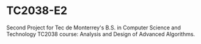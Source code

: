# TC2038-E2
Second Project for Tec de Monterrey's B.S. in Computer Science and Technology TC2038 course: Analysis and Design of Advanced Algorithms.
